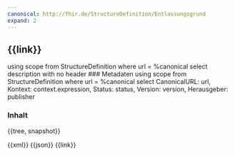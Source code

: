 ```yaml
---
canonical: http://fhir.de/StructureDefinition/Entlassungsgrund
expand: 2
---
```


## {{link}}
<fql output="inline">
using scope
from
	StructureDefinition
where
	url = %canonical
select
	description
with
  no header
</fql>
### Metadaten

<fql output="transpose" headers="true">
using scope
from
	StructureDefinition
where
	url = %canonical 
select
	CanonicalURL: url, Kontext: context.expression, Status: status, Version: version, Herausgeber: publisher
</fql>

### Inhalt

<tabs>
  <tab title="Darstellung">{{tree, snapshot}}</tab>
 
  <tab title="XML">{{xml}}</tab>
  <tab title="JSON">{{json}}</tab>
  <tab title="Link">{{link}}</tab> 
</tabs>



